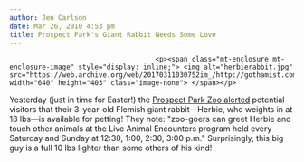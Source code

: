 ```yaml
---
author: Jen Carlson
date: Mar 26, 2010 4:53 pm
title: Prospect Park's Giant Rabbit Needs Some Love
---
```


	
										<p><span class="mt-enclosure mt-enclosure-image" style="display: inline;"> <img alt="herbierabbit.jpg" src="https://web.archive.org/web/20170311030752im_/http://gothamist.com/attachments/arts_jen/herbierabbit.jpg" width="640" height="403" class="image-none"> </span></p>

<p>Yesterday (just in time for Easter!) the <a href="https://web.archive.org/web/20170311030752/http://www.zandavisitor.com/newsarticle-3225-Herbie_the_Giant_Flemish_Rabbit_is_Looking_for_WCS_Prospect_Park_Zoo_Visitors_Willing_to_Pet_Him">Prospect Park Zoo alerted</a> potential visitors that their 3-year-old Flemish giant rabbit&#x2014;Herbie, who weights in at 18 lbs&#x2014;is available for petting! They note: &quot;zoo-goers can greet Herbie and touch other animals at the Live Animal Encounters program held every Saturday and Sunday at 12:30, 1:00, 2:30, 3:00 p.m.&quot; Surprisingly, this big guy is a full 10 lbs lighter than some others of his kind!</p>					
										
									
				
